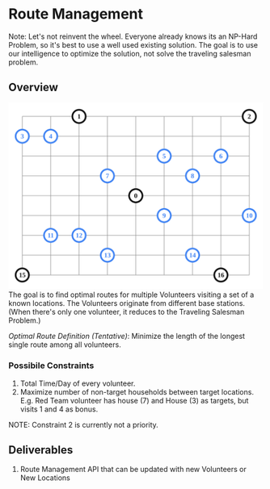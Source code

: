 # Route Management
Note: Let's not reinvent the wheel. Everyone already knows its an NP-Hard Problem, so it's best to use a well used existing solution. The goal is to use our intelligence to optimize the solution, not solve the traveling salesman problem.

## Overview 
![Volunteer Route Problem](vrp_starts_ends.svg)
The goal is to find optimal routes for multiple Volunteers visiting a set of a known locations. The Volunteers originate from different base stations. (When there's only one volunteer, it reduces to the Traveling Salesman Problem.)

*Optimal Route Definition (Tentative)*: Minimize the length of the longest single route among all volunteers.

### Possibile Constraints
1. Total Time/Day of every volunteer.
2. Maximize number of non-target households between target locations. E.g. Red Team volunteer has house (7) and House (3) as targets, but visits 1 and 4 as bonus.

NOTE: Constraint 2 is currently not a priority.

## Deliverables
1. Route Management API that can be updated with new Volunteers or New Locations

